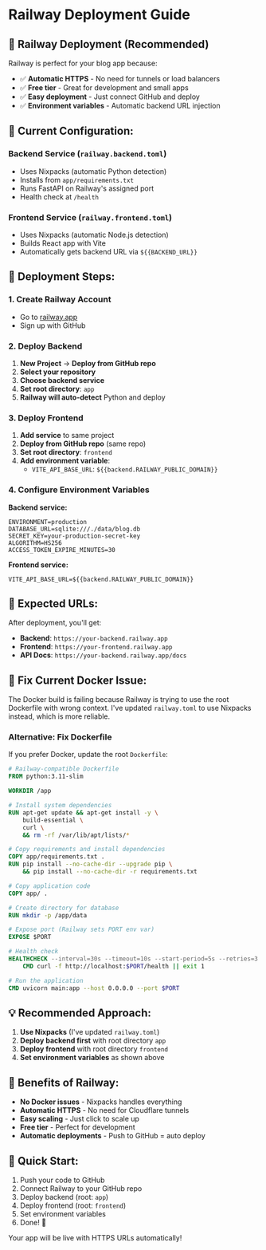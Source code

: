 # Railway Deployment Guide

## 🚀 **Railway Deployment (Recommended)**

Railway is perfect for your blog app because:

- ✅ **Automatic HTTPS** - No need for tunnels or load balancers
- ✅ **Free tier** - Great for development and small apps
- ✅ **Easy deployment** - Just connect GitHub and deploy
- ✅ **Environment variables** - Automatic backend URL injection

## 📁 **Current Configuration:**

### **Backend Service** (`railway.backend.toml`)

- Uses Nixpacks (automatic Python detection)
- Installs from `app/requirements.txt`
- Runs FastAPI on Railway's assigned port
- Health check at `/health`

### **Frontend Service** (`railway.frontend.toml`)

- Uses Nixpacks (automatic Node.js detection)
- Builds React app with Vite
- Automatically gets backend URL via `${{BACKEND_URL}}`

## 🔧 **Deployment Steps:**

### **1. Create Railway Account**

- Go to [railway.app](https://railway.app)
- Sign up with GitHub

### **2. Deploy Backend**

1. **New Project** → **Deploy from GitHub repo**
2. **Select your repository**
3. **Choose backend service**
4. **Set root directory**: `app`
5. **Railway will auto-detect** Python and deploy

### **3. Deploy Frontend**

1. **Add service** to same project
2. **Deploy from GitHub repo** (same repo)
3. **Set root directory**: `frontend`
4. **Add environment variable**:
   - `VITE_API_BASE_URL`: `${{backend.RAILWAY_PUBLIC_DOMAIN}}`

### **4. Configure Environment Variables**

**Backend service:**

```env
ENVIRONMENT=production
DATABASE_URL=sqlite:///./data/blog.db
SECRET_KEY=your-production-secret-key
ALGORITHM=HS256
ACCESS_TOKEN_EXPIRE_MINUTES=30
```

**Frontend service:**

```env
VITE_API_BASE_URL=${{backend.RAILWAY_PUBLIC_DOMAIN}}
```

## 🎯 **Expected URLs:**

After deployment, you'll get:

- **Backend**: `https://your-backend.railway.app`
- **Frontend**: `https://your-frontend.railway.app`
- **API Docs**: `https://your-backend.railway.app/docs`

## 🔧 **Fix Current Docker Issue:**

The Docker build is failing because Railway is trying to use the root Dockerfile with wrong context. I've updated `railway.toml` to use Nixpacks instead, which is more reliable.

### **Alternative: Fix Dockerfile**

If you prefer Docker, update the root `Dockerfile`:

```dockerfile
# Railway-compatible Dockerfile
FROM python:3.11-slim

WORKDIR /app

# Install system dependencies
RUN apt-get update && apt-get install -y \
    build-essential \
    curl \
    && rm -rf /var/lib/apt/lists/*

# Copy requirements and install dependencies
COPY app/requirements.txt .
RUN pip install --no-cache-dir --upgrade pip \
    && pip install --no-cache-dir -r requirements.txt

# Copy application code
COPY app/ .

# Create directory for database
RUN mkdir -p /app/data

# Expose port (Railway sets PORT env var)
EXPOSE $PORT

# Health check
HEALTHCHECK --interval=30s --timeout=10s --start-period=5s --retries=3 \
    CMD curl -f http://localhost:$PORT/health || exit 1

# Run the application
CMD uvicorn main:app --host 0.0.0.0 --port $PORT
```

## 💡 **Recommended Approach:**

1. **Use Nixpacks** (I've updated `railway.toml`)
2. **Deploy backend first** with root directory `app`
3. **Deploy frontend** with root directory `frontend`
4. **Set environment variables** as shown above

## 🎉 **Benefits of Railway:**

- **No Docker issues** - Nixpacks handles everything
- **Automatic HTTPS** - No need for Cloudflare tunnels
- **Easy scaling** - Just click to scale up
- **Free tier** - Perfect for development
- **Automatic deployments** - Push to GitHub = auto deploy

## 🚀 **Quick Start:**

1. Push your code to GitHub
2. Connect Railway to your GitHub repo
3. Deploy backend (root: `app`)
4. Deploy frontend (root: `frontend`)
5. Set environment variables
6. Done! 🎉

Your app will be live with HTTPS URLs automatically!
